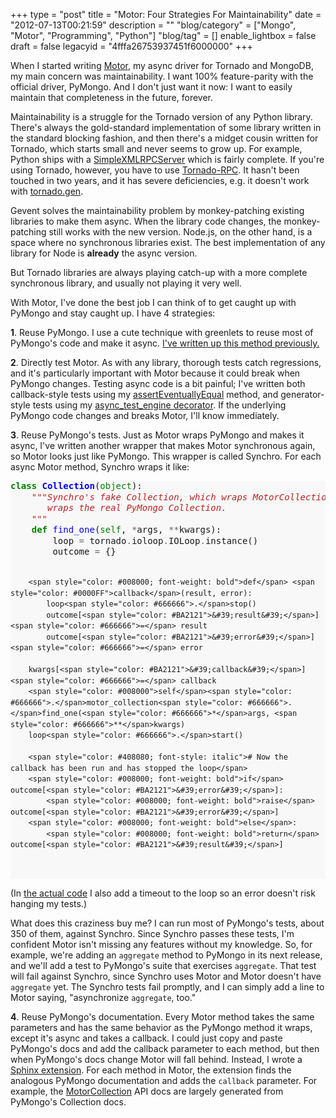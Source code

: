 +++
type = "post"
title = "Motor: Four Strategies For Maintainability"
date = "2012-07-13T00:21:59"
description = ""
"blog/category" = ["Mongo", "Motor", "Programming", "Python"]
"blog/tag" = []
enable_lightbox = false
draft = false
legacyid = "4fffa26753937451f6000000"
+++

<p>When I started writing <a href="/motor/">Motor</a>, my async driver for Tornado and MongoDB, my main concern was maintainability. I want 100% feature-parity with the official driver, PyMongo. And I don't just want it now: I want to easily maintain that completeness in the future, forever.</p>
<p>Maintainability is a struggle for the Tornado version of any Python library. There's always the gold-standard implementation of some library written in the standard blocking fashion, and then there's a midget cousin written for Tornado, which starts small and never seems to grow up. For example, Python ships with a <a href="http://docs.python.org/library/simplexmlrpcserver.html">SimpleXMLRPCServer</a> which is fairly complete. If you're using Tornado, however, you have to use <a href="https://github.com/joshmarshall/tornadorpc/">Tornado-RPC</a>. It hasn't been touched in two years, and it has severe deficiencies, e.g. it doesn't work with <a href="http://www.tornadoweb.org/en/latest/gen.html">tornado.gen</a>.</p>
<p>Gevent solves the maintainability problem by monkey-patching existing libraries to make them async. When the library code changes, the monkey-patching still works with the new version. Node.js, on the other hand, is a space where no synchronous libraries exist. The best implementation of any library for Node is <strong>already</strong> the async version.</p>
<p>But Tornado libraries are always playing catch-up with a more complete synchronous library, and usually not playing it very well.</p>
<p>With Motor, I've done the best job I can think of to get caught up with PyMongo and stay caught up. I have 4 strategies:</p>
<p><strong>1</strong>. Reuse PyMongo. I use a cute technique with greenlets to reuse most of PyMongo's code and make it async. <a href="/blog/motor-internals-how-i-asynchronized-a-synchronous-library/">I've written up this method previously.</a></p>
<p><strong>2</strong>. Directly test Motor. As with any library, thorough tests catch regressions, and it's particularly important with Motor because it could break when PyMongo changes. Testing async code is a bit painful; I've written both callback-style tests using my <a href="/blog/tornado-unittesting-eventually-correct/">assertEventuallyEqual</a> method, and generator-style tests using my <a href="/blog/tornado-unittesting-with-generators/">async_test_engine decorator</a>. If the underlying PyMongo code changes and breaks Motor, I'll know immediately.</p>
<p><strong>3</strong>. Reuse PyMongo's tests. Just as Motor wraps PyMongo and makes it async, I've written another wrapper that makes Motor synchronous again, so Motor looks just like PyMongo. This wrapper is called Synchro. For each async Motor method, Synchro wraps it like:</p>
<div class="codehilite" style="background: #f8f8f8"><pre style="line-height: 125%"><span style="color: #008000; font-weight: bold">class</span> <span style="color: #0000FF; font-weight: bold">Collection</span>(<span style="color: #008000">object</span>):
    <span style="color: #BA2121; font-style: italic">&quot;&quot;&quot;Synchro&#39;s fake Collection, which wraps MotorCollection, which</span>
<span style="color: #BA2121; font-style: italic">       wraps the real PyMongo Collection.</span>
<span style="color: #BA2121; font-style: italic">    &quot;&quot;&quot;</span>
    <span style="color: #008000; font-weight: bold">def</span> <span style="color: #0000FF">find_one</span>(<span style="color: #008000">self</span>, <span style="color: #666666">*</span>args, <span style="color: #666666">**</span>kwargs):
        loop <span style="color: #666666">=</span> tornado<span style="color: #666666">.</span>ioloop<span style="color: #666666">.</span>IOLoop<span style="color: #666666">.</span>instance()
        outcome <span style="color: #666666">=</span> {}

        <span style="color: #008000; font-weight: bold">def</span> <span style="color: #0000FF">callback</span>(result, error):
            loop<span style="color: #666666">.</span>stop()
            outcome[<span style="color: #BA2121">&#39;result&#39;</span>] <span style="color: #666666">=</span> result
            outcome[<span style="color: #BA2121">&#39;error&#39;</span>] <span style="color: #666666">=</span> error

        kwargs[<span style="color: #BA2121">&#39;callback&#39;</span>] <span style="color: #666666">=</span> callback
        <span style="color: #008000">self</span><span style="color: #666666">.</span>motor_collection<span style="color: #666666">.</span>find_one(<span style="color: #666666">*</span>args, <span style="color: #666666">**</span>kwargs)
        loop<span style="color: #666666">.</span>start()

        <span style="color: #408080; font-style: italic"># Now the callback has been run and has stopped the loop</span>
        <span style="color: #008000; font-weight: bold">if</span> outcome[<span style="color: #BA2121">&#39;error&#39;</span>]:
            <span style="color: #008000; font-weight: bold">raise</span> outcome[<span style="color: #BA2121">&#39;error&#39;</span>]
        <span style="color: #008000; font-weight: bold">else</span>:
            <span style="color: #008000; font-weight: bold">return</span> outcome[<span style="color: #BA2121">&#39;result&#39;</span>]
</pre></div>


<p>(In <a href="https://github.com/mongodb/motor/blob/master/synchro/__init__.py">the actual code</a> I also add a timeout to the loop so an error doesn't risk hanging my tests.)</p>
<p>What does this craziness buy me? I can run most of PyMongo's tests, about 350 of them, against Synchro. Since Synchro passes these tests, I'm confident Motor isn't missing any features without my knowledge. So, for example, we're adding an <code>aggregate</code> method to PyMongo in its next release, and we'll add a test to PyMongo's suite that exercises <code>aggregate</code>. That test will fail against Synchro, since Synchro uses Motor and Motor doesn't have <code>aggregate</code> yet. The Synchro tests fail promptly, and I can simply add a line to Motor saying, "asynchronize <code>aggregate</code>, too."</p>
<p><strong>4</strong>. Reuse PyMongo's documentation. Every Motor method takes the same parameters and has the same behavior as the PyMongo method it wraps, except it's async and takes a callback. I could just copy and paste PyMongo's docs and add the callback parameter to each method, but then when PyMongo's docs change Motor will fall behind. Instead, I wrote a <a href="https://github.com/mongodb/motor/blob/master/doc/motor_extensions.py">Sphinx extension</a>. For each method in Motor, the extension finds the analogous PyMongo documentation and adds the <code>callback</code> parameter. For example, the <a href="http://motor.readthedocs.org/en/stable/api/motor_collection.html">MotorCollection</a> API docs are largely generated from PyMongo's Collection docs.</p>
    